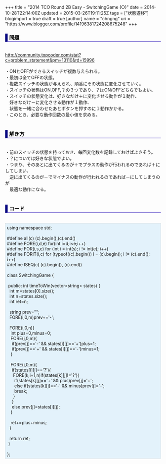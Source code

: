 +++
title = "2014 TCO Round 2B Easy - SwitchingGame (○)"
date = 2014-10-28T22:14:00Z
updated = 2015-03-26T19:11:25Z
tags = ["状態遷移"]
blogimport = true
draft = true
[author]
	name = "chngng"
	uri = "https://www.blogger.com/profile/14196381724208675248"
+++

<div dir="ltr" style="text-align: left;" trbidi="on"><h3 style="border-bottom: 2px solid slateblue; border-left: 8px solid navy; color: black; padding: 0px 0px 1px 5px;">問題 </h3><br /><a href="http://community.topcoder.com/stat?c=problem_statement&amp;pm=13110&amp;rd=15996" target="_blank">http://community.topcoder.com/stat?c=problem_statement&amp;pm=13110&amp;rd=15996</a><br /><br />・ONとOFFができるスイッチが複数与えられる。<br />・最初は全てOFFの状態。<br />・複数スイッチの状態が与えられ、順番にその状態に変化させていく。<br />・スイッチの状態はON,OFF,？の３つであり、？はON/OFFどちらでもよい。<br />・スイッチの状態変化は、好きなだけ＋に変化させる動作が１動作、<br />　好きなだけ－に変化させる動作が１動作、<br />　状態を一緒に合わせたあとボタンを押すのに１動作かかる。<br />・このとき、必要な動作回数の最小値を求める。<br /><br /><h3 style="border-bottom: 2px solid slateblue; border-left: 8px solid navy; color: black; padding: 0px 0px 1px 5px;">解き方 </h3><br />・前のスイッチの状態を持っておき、毎回変化数を記録しておけばよさそう。<br />・？については好きな状態でよい。<br />・つまり、そのあとに出てくるのが＋でプラスの動作が行われるのであれば＋にしてしまい、<br />　逆に出てくるのが－でマイナスの動作が行われるのであれば－にしてしまうのが<br />　最適な動作になる。<br /><br /><h3 style="border-bottom: 2px solid slateblue; border-left: 8px solid navy; color: black; padding: 0px 0px 1px 5px;">コード </h3><br /><div style="background-color: #e3f2fb; border: 1px dotted #CCCCCC; padding: 5px;">using namespace std;<br /><br />#define all(c) (c).begin(),(c).end()<br />#define FORE(i,d,e) for(int i=d;i&lt;e;i++)<br />#define FOR(i,s,e) for (int i = int(s); i != int(e); i++)<br />#define FORIT(i,c) for (typeof((c).begin()) i = (c).begin(); i != (c).end(); i++)<br />#define ISEQ(c) (c).begin(), (c).end()<br /><br />class SwitchingGame {<br /><br /><span class="Apple-tab-span" style="white-space: pre;"> </span>public: int timeToWin(vector&lt;string&gt; states) {<br /><span class="Apple-tab-span" style="white-space: pre;">  </span>int m=states[0].size();<br /><span class="Apple-tab-span" style="white-space: pre;">  </span>int n=states.size();<br /><span class="Apple-tab-span" style="white-space: pre;">  </span>int ret=n;<br /><br /><span class="Apple-tab-span" style="white-space: pre;">  </span>string prev="";<br /><span class="Apple-tab-span" style="white-space: pre;">  </span>FORE(i,0,m)prev+='-';<br /><br /><span class="Apple-tab-span" style="white-space: pre;">  </span>FORE(i,0,n){<br /><span class="Apple-tab-span" style="white-space: pre;">   </span>int plus=0,minus=0;<br /><span class="Apple-tab-span" style="white-space: pre;">   </span>FORE(j,0,m){<br /><span class="Apple-tab-span" style="white-space: pre;">    </span>if(prev[j]=='-' &amp;&amp; states[i][j]=='+')plus=1;<br /><span class="Apple-tab-span" style="white-space: pre;">    </span>if(prev[j]=='+' &amp;&amp; states[i][j]=='-')minus=1;<br /><span class="Apple-tab-span" style="white-space: pre;">   </span>}<br /><br /><span class="Apple-tab-span" style="white-space: pre;">   </span>FORE(j,0,m){<br /><span class="Apple-tab-span" style="white-space: pre;">    </span>if(states[i][j]=='?'){<br /><span class="Apple-tab-span" style="white-space: pre;">     </span>FORE(k,i+1,n)if(states[k][j]!='?'){<br /><span class="Apple-tab-span" style="white-space: pre;">      </span>if(states[k][j]=='+' &amp;&amp; plus)prev[j]='+';<br /><span class="Apple-tab-span" style="white-space: pre;">      </span>else if(states[k][j]=='-' &amp;&amp; minus)prev[j]='-';<br /><span class="Apple-tab-span" style="white-space: pre;">      </span>break;<br /><span class="Apple-tab-span" style="white-space: pre;">     </span>}<br /><span class="Apple-tab-span" style="white-space: pre;">    </span>}<br /><span class="Apple-tab-span" style="white-space: pre;">    </span>else prev[j]=states[i][j];<br /><span class="Apple-tab-span" style="white-space: pre;">   </span>}<br /><br /><span class="Apple-tab-span" style="white-space: pre;">   </span>ret+=plus+minus;<br /><span class="Apple-tab-span" style="white-space: pre;">  </span>}<br /><br /><span class="Apple-tab-span" style="white-space: pre;">  </span>return ret;<br /><span class="Apple-tab-span" style="white-space: pre;"> </span>}<br /><br />};</div></div>

